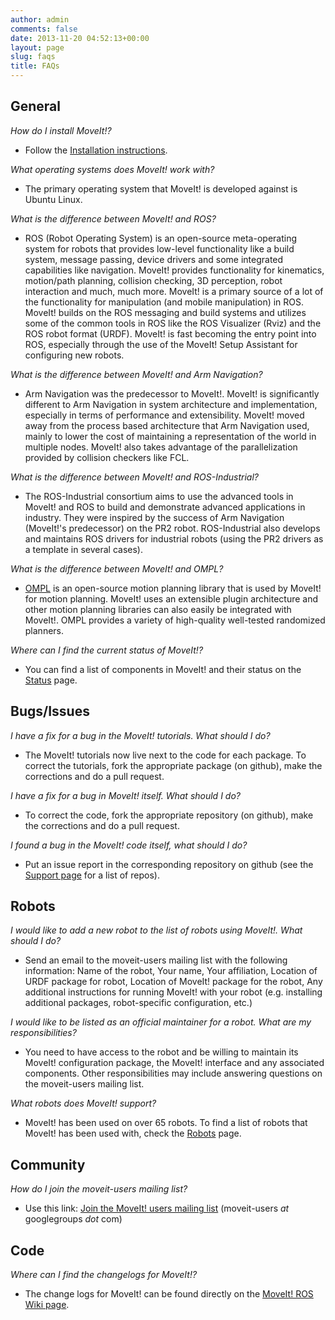 ```yaml
---
author: admin
comments: false
date: 2013-11-20 04:52:13+00:00
layout: page
slug: faqs
title: FAQs
---
```


## General

_How do I install MoveIt!?_

  * Follow the [Installation instructions](/install/).

_What operating systems does MoveIt! work with?_

  * The primary operating system that MoveIt! is developed against is Ubuntu Linux.

_What is the difference between MoveIt! and ROS?_

  * ROS (Robot Operating System) is an open-source meta-operating system for robots that provides low-level functionality like a build system, message passing, device drivers and some integrated capabilities like navigation. MoveIt! provides functionality for kinematics, motion/path planning, collision checking, 3D perception, robot interaction and much, much more. MoveIt! is a primary source of a lot of the functionality for manipulation (and mobile manipulation) in ROS. MoveIt! builds on the ROS messaging and build systems and utilizes some of the common tools in ROS like the ROS Visualizer (Rviz) and the ROS robot format (URDF). MoveIt! is fast becoming the entry point into ROS, especially through the use of the MoveIt! Setup Assistant for configuring new robots.

_What is the difference between MoveIt! and Arm Navigation?_

  * Arm Navigation was the predecessor to MoveIt!. MoveIt! is significantly different to Arm Navigation in system architecture and implementation, especially in terms of performance and extensibility. MoveIt! moved away from the process based architecture that Arm Navigation used, mainly to lower the cost of maintaining a representation of the world in multiple nodes. MoveIt! also takes advantage of the parallelization provided by collision checkers like FCL.

_What is the difference between MoveIt! and ROS-Industrial?_

  * The ROS-Industrial consortium aims to use the advanced tools in MoveIt! and ROS to build and demonstrate advanced applications in industry. They were inspired by the success of Arm Navigation (MoveIt!'s predecessor) on the PR2 robot. ROS-Industrial also develops and maintains ROS drivers for industrial robots (using the PR2 drivers as a template in several cases).

_What is the difference between MoveIt! and OMPL?_

  * [OMPL](http://ompl.kavrakilab.org) is an open-source motion planning library that is used by MoveIt! for motion planning. MoveIt! uses an extensible plugin architecture and other motion planning libraries can also easily be integrated with MoveIt!. OMPL provides a variety of high-quality well-tested randomized planners.

_Where can I find the current status of MoveIt!?_

  * You can find a list of components in MoveIt! and their status on the [Status](/about/moveit-status/) page.

## Bugs/Issues

_I have a fix for a bug in the MoveIt! tutorials. What should I do?_

  * The MoveIt! tutorials now live next to the code for each package. To correct the tutorials, fork the appropriate package (on github), make the corrections and do a pull request.


_I have a fix for a bug in MoveIt! itself. What should I do?_


  * To correct the code, fork the appropriate repository (on github), make the corrections and do a pull request.


_I found a bug in the MoveIt! code itself, what should I do?_


  * Put an issue report in the corresponding repository on github (see the [Support page](/support/) for a list of repos).

## Robots

_I would like to add a new robot to the list of robots using MoveIt!. What should I do?_

  * Send an email to the moveit-users mailing list with the following information: Name of the robot, Your name, Your affiliation, Location of URDF package for robot, Location of MoveIt! package for the robot, Any additional instructions for running MoveIt! with your robot (e.g. installing additional packages, robot-specific configuration, etc.)

_I would like to be listed as an official maintainer for a robot. What are my responsibilities?_

  * You need to have access to the robot and be willing to maintain its MoveIt! configuration package, the MoveIt! interface and any associated components. Other responsibilities may include answering questions on the moveit-users mailing list.

_What robots does MoveIt! support?_

  * MoveIt! has been used on over 65 robots. To find a list of robots that MoveIt! has been used with, check the [Robots](/robots/) page.

## Community

_How do I join the moveit-users mailing list?_

  * Use this link: [Join the MoveIt! users mailing list](https://groups.google.com/forum/#!forum/moveit-users/join) (moveit-users _at_ googlegroups _dot_ com)

## Code

_Where can I find the changelogs for MoveIt!?_

  * The change logs for MoveIt! can be found directly on the [MoveIt! ROS Wiki page](http://wiki.ros.org/moveit).
